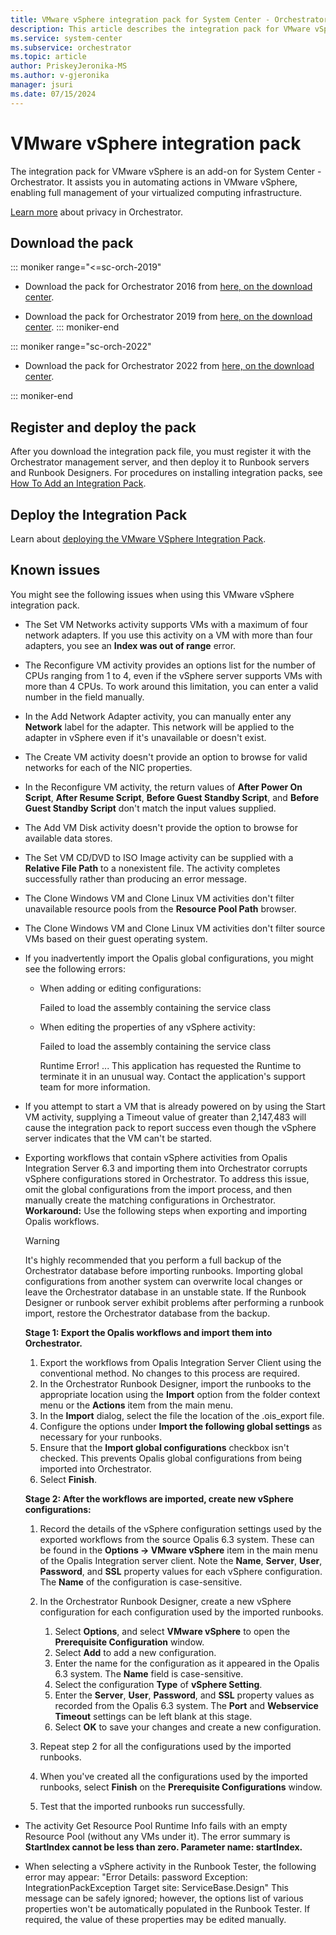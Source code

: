 ```yaml
---
title: VMware vSphere integration pack for System Center - Orchestrator
description: This article describes the integration pack for VMware vSphere in System Center - Orchestrator.
ms.service: system-center
ms.subservice: orchestrator
ms.topic: article
author: PriskeyJeronika-MS
ms.author: v-gjeronika
manager: jsuri
ms.date: 07/15/2024
---
```

# VMware vSphere integration pack



The integration pack for VMware vSphere is an add-on for System Center - Orchestrator. It assists you in automating actions in VMware vSphere, enabling full management of your virtualized computing infrastructure.

[Learn more](https://www.microsoft.com/privacystatement/EnterpriseDev/default.aspx) about privacy in Orchestrator.

## Download the pack

::: moniker range="<=sc-orch-2019"
- Download the pack for Orchestrator 2016 from [here, on the download center](https://www.microsoft.com//download/details.aspx?id=54099).

- Download the pack for Orchestrator 2019 from [here, on the download center](https://www.microsoft.com/download/details.aspx?id=58112&WT.mc_id=rss_alldownloads_all).
::: moniker-end

::: moniker range="sc-orch-2022"

- Download the pack for Orchestrator 2022 from [here, on the download center](https://www.microsoft.com/download/details.aspx?id=106163).

::: moniker-end

## Register and deploy the pack

After you download the integration pack file, you must register it with the Orchestrator management server, and then deploy it to Runbook servers and Runbook Designers. For procedures on installing integration packs, see [How To Add an Integration Pack](how-to-add-an-integration-pack.md).

## Deploy the Integration Pack

Learn about [deploying the VMware VSphere Integration Pack](/system-center/orchestrator/deploying-the-vmware-vsphere-integration-pack).

## Known issues

You might see the following issues when using this VMware vSphere integration pack.

- The Set VM Networks activity supports VMs with a maximum of four network adapters. If you use this activity on a VM with more than four adapters, you see an **Index was out of range** error.
- The Reconfigure VM activity provides an options list for the number of CPUs ranging from 1 to 4, even if the vSphere server supports VMs with more than 4 CPUs. To work around this limitation, you can enter a valid number in the field manually.
- In the Add Network Adapter activity, you can manually enter any **Network** label for the adapter. This network will be applied to the adapter in vSphere even if it's unavailable or doesn't exist.
- The Create VM activity doesn't provide an option to browse for valid networks for each of the NIC properties.
- In the Reconfigure VM activity, the return values of **After Power On Script**, **After Resume Script**, **Before Guest Standby Script**, and **Before Guest Standby Script** don't match the input values supplied.
- The Add VM Disk activity doesn't provide the option to browse for available data stores.
- The Set VM CD/DVD to ISO Image activity can be supplied with a **Relative File Path** to a nonexistent file. The activity completes successfully rather than producing an error message.
- The Clone Windows VM and Clone Linux VM activities don't filter unavailable resource pools from the **Resource Pool Path** browser.
- The Clone Windows VM and Clone Linux VM activities don't filter source VMs based on their guest operating system.
- If you inadvertently import the Opalis global configurations, you might see the following errors:
  -   When adding or editing configurations:

      Failed to load the assembly containing the service class

  -   When editing the properties of any vSphere activity:

      Failed to load the assembly containing the service class

      Runtime Error! ...
      This application has requested the Runtime to terminate it in an unusual way. Contact the application's support team for more information.

- If you attempt to start a VM that is already powered on by using the Start VM activity, supplying a Timeout value of greater than 2,147,483 will cause the integration pack to report success even though the vSphere server indicates that the VM can't be started.
- Exporting workflows that contain vSphere activities from Opalis Integration Server 6.3 and importing them into Orchestrator corrupts vSphere configurations stored in Orchestrator. To address this issue, omit the global configurations from the import process, and then manually create the matching configurations in Orchestrator.
  **Workaround:** Use the following steps when exporting and importing Opalis workflows.

  >[!WARNING]
  >It's highly recommended that you perform a full backup of the Orchestrator database before importing runbooks. Importing global configurations from another system can overwrite local changes or leave the Orchestrator database in an unstable state. If the Runbook Designer or runbook server exhibit problems after performing a runbook import, restore the Orchestrator database from the backup.

  **Stage 1: Export the Opalis workflows and import them into Orchestrator.**

  1.  Export the workflows from Opalis Integration Server Client using the conventional method. No changes to this process are required.
  2.  In the Orchestrator Runbook Designer, import the runbooks to the appropriate location using the **Import** option from the folder context menu or the **Actions** item from the main menu.
  3.  In the **Import** dialog, select the file the location of the .ois\_export file.
  4.  Configure the options under **Import the following global settings** as necessary for your runbooks.
  5.  Ensure that the **Import global configurations** checkbox isn't checked. This prevents Opalis global configurations from being imported into Orchestrator.
  6.  Select **Finish**.

  **Stage 2: After the workflows are imported, create new vSphere configurations:**

  1.  Record the details of the vSphere configuration settings used by the exported workflows from the source Opalis 6.3 system. These can be found in the **Options -&gt; VMware vSphere** item in the main menu of the Opalis Integration server client.
      Note the **Name**, **Server**, **User**, **Password**, and **SSL** property values for each vSphere configuration. The **Name** of the configuration is case-sensitive.
  2.  In the Orchestrator Runbook Designer, create a new vSphere configuration for each configuration used by the imported runbooks.
      1.  Select **Options**, and select **VMware vSphere** to open the **Prerequisite Configuration** window.
      2.  Select **Add** to add a new configuration.
      3.  Enter the name for the configuration as it appeared in the Opalis 6.3 system. The **Name** field is case-sensitive.
      4.  Select the configuration **Type** of **vSphere Setting**.
      5.  Enter the **Server**, **User**, **Password**, and **SSL** property values as recorded from the Opalis 6.3 system.
          The **Port** and **Webservice Timeout** settings can be left blank at this stage.
      6.  Select **OK** to save your changes and create a new configuration.

  3.  Repeat step 2 for all the configurations used by the imported runbooks.
  4.  When you've created all the configurations used by the imported runbooks, select **Finish** on the **Prerequisite Configurations** window.
  5.  Test that the imported runbooks run successfully.
- The activity Get Resource Pool Runtime Info fails with an empty Resource Pool (without any VMs under it). The error summary is **StartIndex cannot be less than zero. Parameter name: startIndex.**
- When selecting a vSphere activity in the Runbook Tester, the following error may appear:
  "Error
  Details: password
  Exception: IntegrationPackException
  Target site: ServiceBase.Design"
  This message can be safely ignored; however, the options list of various properties won't be automatically populated in the Runbook Tester. If required, the value of these properties may be edited manually.
